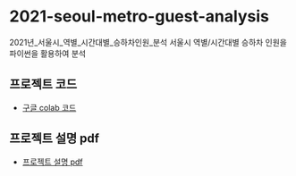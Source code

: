 # 2021-seoul-metro-guest-analysis
2021년_서울시_역별_시간대별_승하차인원_분석
서울시 역별/시간대별 승하차 인원을 파이썬을 활용하여 분석

## 프로젝트 코드
- [구글 colab 코드](https://colab.research.google.com/drive/1f4UnVTWpNQazGcdp6kyl31JkCSXS4sMB?usp=sharing)

## 프로젝트 설명 pdf
- [프로젝트 설명 pdf](https://drive.google.com/file/d/1Rs2zeA2_eLgOZJOSNHFulIDaK4FQmff4/view?usp=sharing)
